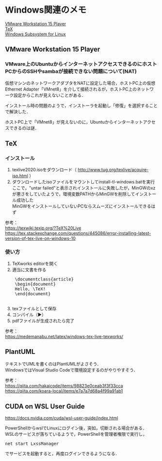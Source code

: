 # Windows関連のメモ

[VMware Workstation 15 Player](#anchor1)  
[TeX](#anchor2)  
[Windows Subsystem for Linux](#anchor3)  

<a id="anchor1"></a>

## VMware Workstation 15 Player

### VMware上のUbuntuからインターネットアクセスできるのにホストPCからのSSHやsambaが接続できない問題について(NAT)

仮想マシンのネットワークアダプタをNATに設定した場合，ホストPC上の仮想Ethernet Adapter「VMnet8」を介して接続されるが，ホストPC上のネットワーク設定からこれが見えないことがある．

インストール時の問題のようで，インストーラを起動し「修復」を選択することで解決した．

ホストPC上で「VMnet8」が見えないのに，Ubuntuからインターネットアクセスできるのは謎．

<a id="anchor2"></a>

## TeX

### インストール

1. texlive2020.isoをダウンロード（ http://www.tug.org/texlive/acquire-iso.html ）  
1. ダウンロードしたisoファイルをマウントしてinstall-tl-windows.batを実行  
ここで，"untar failed"と表示されインストールに失敗したが，MinGWのxzが悪さをしていたようで，環境変数PATHからMinGWを削除してインストール成功した  
MinGWをインストールしていないPCならスムーズにインストールできるはず

参考：  
https://texwiki.texjp.org/?TeX%20Live  
https://tex.stackexchange.com/questions/445086/error-installing-latest-version-of-tex-live-on-windows-10

### 使い方

1. TeXworks editorを開く
1. 適当に文書を作る
	<pre>
	\documentclass{article}
	\begin{document}
	Hello, \TeX!
	\end{document}
	</pre>
1. texファイルとして保存  
1. コンパイル（▶）
1. pdfファイルが生成されたら完了


参考：  
https://medemanabu.net/latex/windows-tex-live-texworks/

## PlantUML

テキストでUMLを書くのはPlantUMLがよさそう．  
WindowsではVisual Studio Codeで環境設定するのがやりやすそう．

参考：  
https://qiita.com/hakaicode/items/98823e0ceab3f3f33cca  
https://qiita.com/koara-local/items/e7a7a7d68a4f99a91ab1  

<a id="anchor3"></a>

## CUDA on WSL User Guide

https://docs.nvidia.com/cuda/wsl-user-guide/index.html

PowerShellからwslでLinuxにログイン後，突如，切断される場合がある．  
WSLのサービスが落ちているようで，PowerShellを管理者権限で実行し，  
<pre>
net start LxssManager
</pre>
でサービスを起動すると，再度ログインできるようになる．

